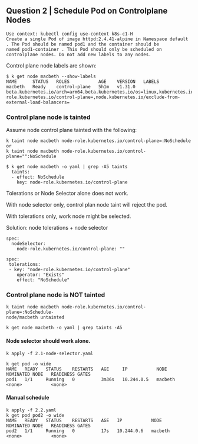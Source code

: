 ## Question 2 | Schedule Pod on Controlplane Nodes
```
Use context: kubectl config use-context k8s-c1-H
Create a single Pod of image httpd:2.4.41-alpine in Namespace default . The Pod should be named pod1 and the container should be
named pod1-container . This Pod should only be scheduled on controlplane nodes. Do not add new labels to any nodes.
```

Control plane node labels are shown:
```
$ k get node macbeth --show-labels
NAME      STATUS   ROLES           AGE    VERSION   LABELS
macbeth   Ready    control-plane   5h1m   v1.31.0   beta.kubernetes.io/arch=arm64,beta.kubernetes.io/os=linux,kubernetes.io/arch=arm64,kubernetes.io/hostname=macbeth,kubernetes.io/os=linux,minikube.k8s.io/commit=210b148df93a80eb872ecbeb7e35281b3c582c61,minikube.k8s.io/name=macbeth,minikube.k8s.io/primary=true,minikube.k8s.io/updated_at=2024_12_19T11_59_33_0700,minikube.k8s.io/version=v1.34.0,node-role.kubernetes.io/control-plane=,node.kubernetes.io/exclude-from-external-load-balancers=
```

### Control plane node is tainted

Assume node control plane tainted with the following:
```
k taint node macbeth node-role.kubernetes.io/control-plane=:NoSchedule
or
k taint node macbeth node-role.kubernetes.io/control-plane="":NoSchedule

$ k get node macbeth -o yaml | grep -A5 taints
  taints:
  - effect: NoSchedule
    key: node-role.kubernetes.io/control-plane
```

Tolerations or Node Selector alone does not work.

With node selector only, control plan node taint will reject the pod.

With tolerations only,   work node might be selected.

Solution: node tolerations +  node selector

```
spec:
  nodeSelector:
    node-role.kubernetes.io/control-plane: ""

spec:
 tolerations:
 - key: "node-role.kubernetes.io/control-plane"
    operator: "Exists"
    effect: "NoSchedule"
```


### Control plane node is NOT tainted
```
k taint node macbeth node-role.kubernetes.io/control-plane=:NoSchedule-
node/macbeth untainted

k get node macbeth -o yaml | grep taints -A5

```

#### Node selector should work alone.
```
k apply -f 2.1-node-selector.yaml

k get pod -o wide
NAME   READY   STATUS    RESTARTS   AGE     IP           NODE      NOMINATED NODE   READINESS GATES
pod1   1/1     Running   0          3m36s   10.244.0.5   macbeth   <none>           <none>

```

#### Manual schedule
```
k apply -f 2.2.yaml
k get pod pod2 -o wide
NAME   READY   STATUS    RESTARTS   AGE   IP           NODE      NOMINATED NODE   READINESS GATES
pod2   1/1     Running   0          17s   10.244.0.6   macbeth   <none>           <none>

```




